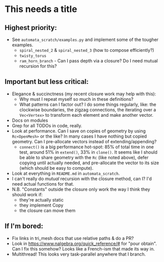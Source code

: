 # This needs a title

## Highest priority:

- See `automata_scratch/examples.py` and implement some of the tougher
  examples.
  - `spiral_nested_2` & `spiral_nested_3` (how to compose
    efficiently?)
  - `twisty_torus`
  - `ram_horn_branch` - Can I pass depth via a closure?  Do I need
    mutual recursion for this?

## Important but less critical:

- Elegance & succinctness (my recent closure work may help with this):
  - Why must I repeat myself so much in these definitions?
  - What patterns can I factor out?  I do some things regularly, like:
    the clockwise boundaries, the zigzag connections, the iterating over
    a `Vec<Vertex>` to transform each element and make another vector.
- Docs on modules
- Grep for all TODOs in code, really.
- Look at performance.  Can I save on copies of geometry by using
  `Rc<OpenMesh>` or the like?  In many cases I have nothing but copied
  geometry.  Can I pre-allocate vectors instead of
  extending/appending?
  - `connect()` is a big performance hot-spot: 85% of total time in
    one test, around 51% in `extend()`, 33% in `clone()`. It seems
    like I should be able to share geometry with the `Rc` (like noted
    above), defer copying until actually needed, and pre-allocate the
    vector to its size (which should be easy to compute).
- Look at everything in `README.md` in `automata_scratch`.
- I can't really do *mutual* recursion with the closure method, can I?
  I'd need actual functions for that.
- N.B. "Constants" outside the closure only work the way I think they
  should work if:
  - they're actually static
  - they implement Copy
  - the closure can move them

## If I'm bored:

- Fix links in tri_mesh docs that use relative paths & do a PR?
- Look in https://www.nalgebra.org/quick_reference/# for "pour
  obtain".  Can I fix this somehow?  Looks like a French-ism that made
  its way in.
- Multithread!  This looks very task-parallel anywhere that I branch.
